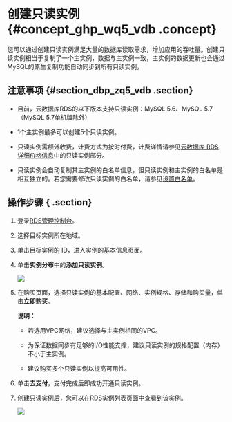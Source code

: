 # 创建只读实例 {#concept_ghp_wq5_vdb .concept}

您可以通过创建只读实例满足大量的数据库读取需求，增加应用的吞吐量。创建只读实例相当于复制了一个主实例，数据与主实例一致，主实例的数据更新也会通过MySQL的原生复制功能自动同步到所有只读实例。

## 注意事项 {#section_dbp_zq5_vdb .section}

-   目前，云数据库RDS的以下版本支持只读实例：MySQL 5.6、MySQL 5.7（MySQL 5.7单机版除外）

-   1个主实例最多可以创建5个只读实例。

-   只读实例需额外收费，计费方式为按时付费，计费详情请参见[云数据库 RDS 详细价格信息](https://www.aliyun.com/price/product?spm=5176.doc26117.2.2.3oyNVJ#/rds/detail)中的只读实例部分。

-   只读实例会自动复制其主实例的白名单信息，但只读实例和主实例的白名单是相互独立的。若您需要修改只读实例的白名单，请参见[设置白名单](cn.zh-CN/快速入门MySQL版/初始化配置/设置白名单.md#)。


## 操作步骤 { .section}

1.  登录[RDS管理控制台](https://rds.console.aliyun.com/)。
2.  选择目标实例所在地域。
3.  单击目标实例的 ID，进入实例的基本信息页面。
4.  单击**实例分布**中的**添加只读实例**。

    ![](http://static-aliyun-doc.oss-cn-hangzhou.aliyuncs.com/assets/img/7827/2617_zh-CN.png)

5.  在购买页面，选择只读实例的基本配置、网络、实例规格、存储和购买量，单击**立即购买**。

    **说明：** 

    -   若选用VPC网络，建议选择与主实例相同的VPC。

    -   为保证数据同步有足够的I/O性能支撑，建议只读实例的规格配置（内存）不小于主实例。

    -   建议购买多个只读实例以提高可用性。

6.  单击**去支付**，支付完成后即成功开通只读实例。
7.  创建只读实例后，您可以在RDS实例列表页面中查看到该实例。

    ![](http://static-aliyun-doc.oss-cn-hangzhou.aliyuncs.com/assets/img/7827/2617_zh-CN.png)


